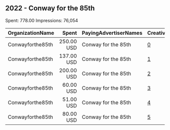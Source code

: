 ## 2022 - Conway for the 85th 
Spent: 778.00
Impressions: 76,054

|OrganizationName|Spent|PayingAdvertiserNames|CreativeUrls|Impressions|Genders|AgeBrackets|CountryCodes|BillingAddresses|CandidateBallotInformation|
|:---|---:|:---|:---|---:|:---|:---|:---|:---|:---|
|Conwayforthe85th|250.00 USD|Conway for the 85th|[0](https://www.snap.com/political-ads/asset/7c3520cf9143a73a3b6aa6065ed0a562008638ddb677404c67434dea58a02d06?mediaType=mp4)|23,335|||united states|US|Conway for the 85th|
|Conwayforthe85th|137.00 USD|Conway for the 85th|[1](https://www.snap.com/political-ads/asset/d0fd5f655f236e94dc4b1a0b221a62c3fd90a569931e068e9345e6bcb8280b3c?mediaType=mp4)|20,176||18-49|united states|US|Conway for the 85th|
|Conwayforthe85th|200.00 USD|Conway for the 85th|[2](https://www.snap.com/political-ads/asset/4c967530a051046ce3a06bd83c0ac44e77d8ac69df4042730fb7a11f7728ac71?mediaType=mp4)|16,807||18-34|united states|US|Conway for the 85th|
|Conwayforthe85th|60.00 USD|Conway for the 85th|[3](https://www.snap.com/political-ads/asset/3f32d789f1d96349c17fd5daa79f623be11b1b6a4167088061b88fd88ecb8b0d?mediaType=mp4)|7,488|||united states|US|Conway for the 85th|
|Conwayforthe85th|51.00 USD|Conway for the 85th|[4](https://www.snap.com/political-ads/asset/b5e2d098e11edc84224578d09124f7f2ae0f744695608a63ba151eeb215cecc3?mediaType=mp4)|5,411|FEMALE|18+|united states|US|Kristin Conway|
|Conwayforthe85th|80.00 USD|Conway for the 85th|[5](https://www.snap.com/political-ads/asset/1c5f15a7c61ccf009d4eb68467f256301d4721bf9292eff4f49d753bcb55323c?mediaType=mp4)|2,837||18+|united states|US|Conway for the 85th|
